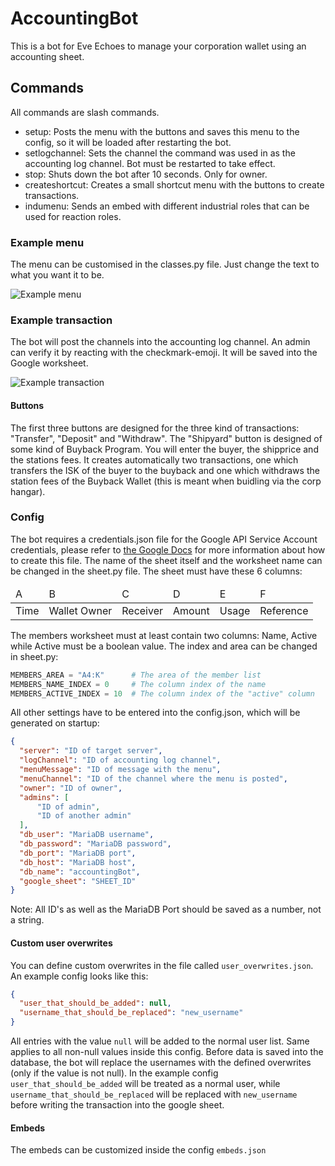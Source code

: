 # AccountingBot
This is a bot for Eve Echoes to manage your corporation wallet using an accounting sheet.

## Commands
All commands are slash commands.
- setup: Posts the menu with the buttons and saves this menu to the config, so it will be loaded after restarting the bot.
- setlogchannel: Sets the channel the command was used in as the accounting log channel. Bot must be restarted to take effect.
- stop: Shuts down the bot after 10 seconds. Only for owner.
- createshortcut: Creates a small shortcut menu with the buttons to create transactions.
- indumenu: Sends an embed with different industrial roles that can be used for reaction roles.

### Example menu
The menu can be customised in the classes.py file. Just change the text to what you want it to be.

![Example menu](https://user-images.githubusercontent.com/43181741/181205554-dc8f02a1-6f9f-4869-b1e3-1068dec3d427.png)

### Example transaction
The bot will post the channels into the accounting log channel. An admin can verify it by reacting with the checkmark-emoji. It will be saved into the Google worksheet.

![Example transaction](https://user-images.githubusercontent.com/43181741/181206049-7e3f9aec-ce76-44c8-b0e5-e8875804db42.png)

#### Buttons
The first three buttons are designed for the three kind of transactions: "Transfer", "Deposit" and "Withdraw". The "Shipyard" button is designed of some kind of Buyback Program. You will enter the buyer, the shipprice and the stations fees. It creates automatically two transactions, one which transfers the ISK of the buyer to the buyback and one which withdraws the station fees of the Buyback Wallet (this is meant when buidling via the corp hangar).

### Config
The bot requires a credentials.json file for the Google API Service Account credentials, please refer to [the Google Docs](https://developers.google.com/workspace/guides/create-credentials) for more information about how to create this file.
The name of the sheet itself and the worksheet name can be changed in the sheet.py file. The sheet must have these 6 columns:

<table>
    <thead>
        <tr>
            <td>A</td>
            <td>B</td>
            <td>C</td>
            <td>D</td>
            <td>E</td>
            <td>F</td>
        </tr>
    </thead>
    <tbody>
        <tr>
            <td>Time</td>
            <td>Wallet Owner</td>
            <td>Receiver</td>
            <td>Amount</td>
            <td>Usage</td>
            <td>Reference</td>
        </tr>
    </tbody>
</table>

The members worksheet must at least contain two columns: Name, Active while Active must be a boolean value. The index and area can be changed in sheet.py:
```python
MEMBERS_AREA = "A4:K"      # The area of the member list
MEMBERS_NAME_INDEX = 0     # The column index of the name
MEMBERS_ACTIVE_INDEX = 10  # The column index of the "active" column
```

All other settings have to be entered into the config.json, which will be generated on startup:
```json
{
  "server": "ID of target server",
  "logChannel": "ID of accounting log channel",
  "menuMessage": "ID of message with the menu",
  "menuChannel": "ID of the channel where the menu is posted",
  "owner": "ID of owner",
  "admins": [
      "ID of admin",
      "ID of another admin"
  ],
  "db_user": "MariaDB username",
  "db_password": "MariaDB password",
  "db_port": "MariaDB port",
  "db_host": "MariaDB host",
  "db_name": "accountingBot",
  "google_sheet": "SHEET_ID"
}
```
Note: All ID's as well as the MariaDB Port should be saved as a number, not a string.

#### Custom user overwrites
You can define custom overwrites in the file called `user_overwrites.json`. An example config looks like this:
```json
{
  "user_that_should_be_added": null,
  "username_that_should_be_replaced": "new_username"
}
```
All entries with the value `null` will be added to the normal user list. Same applies to all non-null values inside this config. Before data is saved into the database, the bot will replace the usernames with the defined overwrites (only if the value is not null).
In the example config `user_that_should_be_added` will be treated as a normal user, while `username_that_should_be_replaced` will be replaced with `new_username` before writing the transaction into the google sheet.

#### Embeds
The embeds can be customized inside the config `embeds.json`
